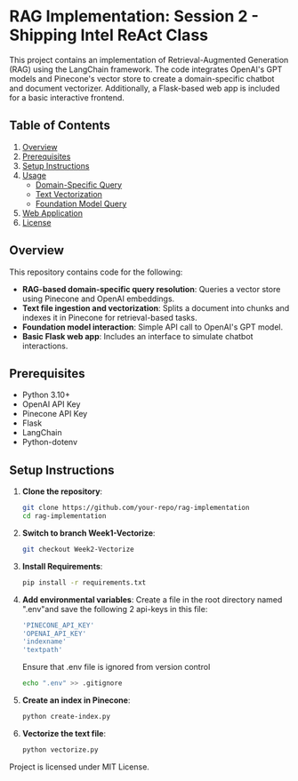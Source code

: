 # RAG Implementation: Session 2 - Shipping Intel ReAct Class

This project contains an implementation of Retrieval-Augmented Generation (RAG) using the LangChain framework. The code integrates OpenAI's GPT models and Pinecone's vector store to create a domain-specific chatbot and document vectorizer. Additionally, a Flask-based web app is included for a basic interactive frontend.

## Table of Contents
1. [Overview](#overview)
2. [Prerequisites](#prerequisites)
3. [Setup Instructions](#setup-instructions)
4. [Usage](#usage)
   - [Domain-Specific Query](#domain-specific-query)
   - [Text Vectorization](#text-vectorization)
   - [Foundation Model Query](#foundation-model-query)
5. [Web Application](#web-application)
6. [License](#license)

## Overview
This repository contains code for the following:
- **RAG-based domain-specific query resolution**: Queries a vector store using Pinecone and OpenAI embeddings.
- **Text file ingestion and vectorization**: Splits a document into chunks and indexes it in Pinecone for retrieval-based tasks.
- **Foundation model interaction**: Simple API call to OpenAI's GPT model.
- **Basic Flask web app**: Includes an interface to simulate chatbot interactions.

## Prerequisites
- Python 3.10+
- OpenAI API Key
- Pinecone API Key
- Flask
- LangChain
- Python-dotenv

## Setup Instructions

1. **Clone the repository**:
   ```bash
   git clone https://github.com/your-repo/rag-implementation
   cd rag-implementation
   ```

2. **Switch to branch Week1-Vectorize**:
    ```bash
    git checkout Week2-Vectorize
    ```

3. **Install Requirements**:
    ```bash
    pip install -r requirements.txt
    ```

4. **Add environmental variables**:
    Create a file in the root directory named ".env"and save the following 2 api-keys in this file:
    ```bash
    'PINECONE_API_KEY'
    'OPENAI_API_KEY'
    'indexname'
    'textpath'
    ```

    Ensure that .env file is ignored from version control
    ```bash
    echo ".env" >> .gitignore
    ```

5. **Create an index in Pinecone**:
    ```bash
    python create-index.py
    ```

6. **Vectorize the text file**:
    ```bash
    python vectorize.py
    ```

Project is licensed under MIT License.

